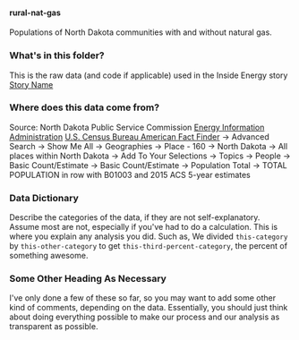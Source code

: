 #### rural-nat-gas

Populations of North Dakota communities with and without natural gas.

### What's in this folder?

This is the raw data (and code if applicable) used in the Inside Energy story [Story Name](story.url)

### Where does this data come from?

Source: North Dakota Public Service Commission
[Energy Information Administration](https://www.eia.gov/)
[U.S. Census Bureau American Fact Finder](https://factfinder.census.gov/faces/nav/jsf/pages/index.xhtml) -> Advanced Search -> Show Me All -> Geographies -> Place - 160 -> North Dakota -> All places within North Dakota -> Add To Your Selections -> Topics -> People -> Basic Count/Estimate -> Basic Count/Estimate -> Population Total -> TOTAL POPULATION in row with B01003 and 2015 ACS 5-year estimates

### Data Dictionary

Describe the categories of the data, if they are not self-explanatory. Assume most are not, especially if you've had to do a calculation. This is where you explain any analysis you did. Such as, We divided `this-category` by `this-other-category` to get `this-third-percent-category`, the percent of something awesome. 

### Some Other Heading As Necessary

I've only done a few of these so far, so you may want to add some other kind of comments, depending on the data. Essentially, you should just think about doing everything possible to make our process and our analysis as transparent as possible.